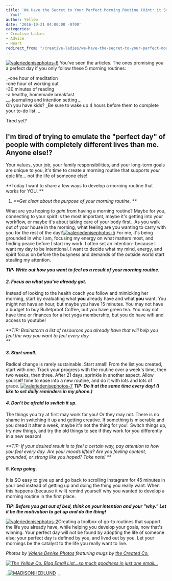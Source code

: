 ```yaml
---
title: 'We Have the Secret to Your Perfect Morning Routine (Hint: it Starts with
  You)'
author: Yellow
date: '2016-10-21 04:00:00 -0700'
categories:
- Creative Ladies
- Advice
- Heart
redirect_from: "/creative-ladies/we-have-the-secret-to-your-perfect-morning-routine-hint-it-starts-with-you/"
---
```


[![valeriedenisephotos-6](https://yellow-blog-images.imgix.net/2016/10/ValerieDenisePhotos-6.jpg)](https://yellow-blog-images.imgix.net/2016/10/ValerieDenisePhotos-6.jpg) You've seen the articles. The ones promising you a perfect day if you only follow these 5 morning routines:

_-one hour of meditation  
-one hour of working out  
-30 minutes of reading  
-a healthy, homemade breakfast  
__-journaling and intention setting _  
Oh you have kids? _Be sure to wake up 4 hours before them to complete your to-do list. _

Tired yet?

## I'm tired of trying to emulate the "perfect day" of people with completely different lives than me. Anyone else!?

Your values, your job, your family responsibilities, and your long-term goals are unique to you, it's time to create a morning routine that supports _your_ epic life... not the life of someone else! 

**Today I want to share a few ways to develop a morning routine that works for YOU. **

1.  _**Get clear about the purpose of your morning routine. **_

What are you hoping to _gain_ from having a morning routine? Maybe for you, connecting to your spirit is the most important, maybe it's getting into your workflow, or maybe it's about taking care of your body first.  As you walk out of your house in the morning, what feeling are you wanting to carry with you for the rest of the day?[![valeriedenisephotos-5](https://yellow-blog-images.imgix.net/2016/10/ValerieDenisePhotos-5.jpg)](https://yellow-blog-images.imgix.net/2016/10/ValerieDenisePhotos-5.jpg) For me, it's being grounded in who I am, focusing my energy on what matters most, and finding peace before I start my work. I often set an intention- because I want my day to be intentional. I want to decide what my mind, energy, and spirit focus on before the busyness and demands of the outside world start stealing my attention.

**_TIP: Write out how you want to feel as a result of your morning routine._**

#### _**2\. Focus on what you've already got.**_

Instead of looking to the health coach you follow and mimicking her morning, start by evaluating what **you** already have and what **you** want. You might not have an hour, but maybe you have 15 minutes. You may not have a budget to buy Bulletproof Coffee, but you have green tea. You may not have time or finances for a hot yoga membership, but you do have wifi and access to youtube! 

_**TIP: Brainstorm a list of resources you already have that will help you feel the way you want to feel every day.  
**_

#### _**3\. Start small.**_

Radical change is rarely sustainable. Start small! From the list you created, start with one. Track your progress with the routine over a week's time, then two weeks, then three. After 21 days, sprinkle in another aspect. Allow yourself time to ease into a new routine, and do it with lots and lots of grace. [![valeriedenisephotos-7](https://yellow-blog-images.imgix.net/2016/10/ValerieDenisePhotos-7.jpg)](https://yellow-blog-images.imgix.net/2016/10/ValerieDenisePhotos-7.jpg) **_TIP: Do it at the same time every day! (I like to set daily reminders in my phone.)_**

#### _**4\. Don't be afraid to switch it up.**_

The things you try at first may work for you! Or they may not. There is no shame in switching it up and getting creative. If something is miserable and you dread it after a week, maybe it's not the thing for you!  Switch things up, try new things, and try the old things to see if they work for you differently in a new season! 

_**TIP: If your desired result is to feel a certain way, pay attention to how you feel every day. Are your moods lifted? Are you feeling content, grounded, or strong like you hoped? Take note! **_

#### _**5\. Keep going.**_

It is SO easy to give up and go back to scrolling Instagram for 45 minutes in your bed instead of getting up and doing the thing you really want. When this happens (because it will) remind yourself why you wanted to develop a morning routine in the first place. 

**_TIP: Before you get out of bed, think on your intention and your "why." Let it be the motivation to get up and do the thing!_**

[![valeriedenisephotos-2](https://yellow-blog-images.imgix.net/2016/10/ValerieDenisePhotos-2.jpg)](https://yellow-blog-images.imgix.net/2016/10/ValerieDenisePhotos-2.jpg)Creating a toolbox of go-to routines that support the life you already have, while helping you develop your goals, now that's winning. Your perfect day will not be found by adopting the life of someone else; your perfect day is defined by you, and lived out by you. Let your mornings be the catalyst to the life you really want to live.

_Photos by [Valerie Denise Photos](http://www.valeriedenisephotos.com/) featuring mugs by [the Created Co.](http://thecreated.co/)_

_[![The Yellow Co. Blog Email List...so much goodness in just one email...](https://yellow-blog-images.imgix.net/2016/07/EMAIL-LIST.png)](http://yellowconference.us3.list-manage2.com/subscribe?u=3f8e45f74e0653e404965e2ef&id=7cb1ced4ff)_

_[![MADISONHEDLUND](https://yellow-blog-images.imgix.net/2016/08/MADISONHEDLUND.jpg)](http://www.madisonhedlund.co/)  _
